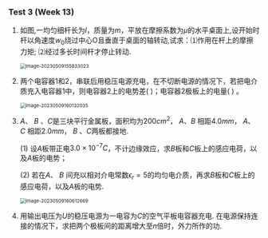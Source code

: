 ### Test 3 (Week 13)


1. 如图,一均匀细杆长为$l$，质量为$m$，平放在摩擦系数为$\mu$的水平桌面上,设开始时杆以角速度$w_0$绕过中心O且垂直于桌面的轴转动,试求：⑴作用在杆上的摩擦力矩; ⑵经过多长时间杆才停止转动.

    <img src="C:\Users\92470\AppData\Roaming\Typora\typora-user-images\image-20230509155833023.png" alt="image-20230509155833023" style="zoom: 67%;" />







2. 两个电容器1和2，串联后用稳压电源充电，在不切断电源的情况下，若把电介质充入电容器1中，则电容器2上的电势差(	)；电容器2极板上的电量(	) 。

    <img src="C:\Users\92470\AppData\Roaming\Typora\typora-user-images\image-20230509160132035.png" alt="image-20230509160132035" style="zoom:67%;" />









3. *A*、 *B* 、*C*是三块平行金属板，面积均为$200cm^2$， *A*、*B* 相距$4.0mm$， *A*、*C* 相距$2.0mm$， *B* 、*C*两板都接地.

   (1) 设*A*板带正电$3.0×10^{-7}C$，不计边缘效应，求*B*板和*C*板上的感应电荷，以及*A*板的电势；

   (2) 若在*A*、 *B* 间充以相对介电常数$\epsilon_r=5$的均匀电介质，再求*B*板和*C*板上的感应电荷，以及*A*板的电势.

   <img src="C:\Users\92470\AppData\Roaming\Typora\typora-user-images\image-20230509160612669.png" alt="image-20230509160612669" style="zoom:67%;" />





4. 用输出电压为$U$的稳压电源为一电容为$C$的空气平板电容器充电. 在电源保持连接的情况下，求把两个极板间的距离增大至$n$倍时，外力所作的功.